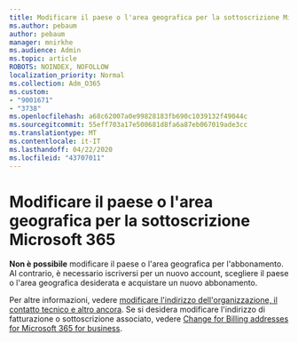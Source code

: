 ```yaml
---
title: Modificare il paese o l'area geografica per la sottoscrizione Microsoft 365
ms.author: pebaum
author: pebaum
manager: mnirkhe
ms.audience: Admin
ms.topic: article
ROBOTS: NOINDEX, NOFOLLOW
localization_priority: Normal
ms.collection: Adm_O365
ms.custom:
- "9001671"
- "3738"
ms.openlocfilehash: a68c62007a0e99828183fb690c1039132f49044c
ms.sourcegitcommit: 55eff703a17e500681d8fa6a87eb067019ade3cc
ms.translationtype: MT
ms.contentlocale: it-IT
ms.lasthandoff: 04/22/2020
ms.locfileid: "43707011"
---
```

# <a name="change-the-country-or-region-for-your-microsoft-365-subscription"></a>Modificare il paese o l'area geografica per la sottoscrizione Microsoft 365

**Non è possibile** modificare il paese o l'area geografica per l'abbonamento. Al contrario, è necessario iscriversi per un nuovo account, scegliere il paese o l'area geografica desiderata e acquistare un nuovo abbonamento. 

Per altre informazioni, vedere [modificare l'indirizzo dell'organizzazione, il contatto tecnico e altro ancora](https://docs.microsoft.com/microsoft-365/admin/manage/change-address-contact-and-more?view=o365-worldwide). Se si desidera modificare l'indirizzo di fatturazione o sottoscrizione associato, vedere [Change for Billing addresses for Microsoft 365 for business](https://docs.microsoft.com/microsoft-365/commerce/billing-and-payments/change-your-billing-addresses?view=o365-worldwide). 
